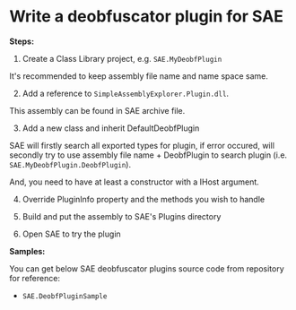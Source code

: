 # Write a deobfuscator plugin for SAE #

**Steps:**

1. Create a Class Library project, e.g. `SAE.MyDeobfPlugin`

It's recommended to keep assembly file name and name space same.

2. Add a reference to `SimpleAssemblyExplorer.Plugin.dll`.

This assembly can be found in SAE archive file.

3. Add a new class and inherit DefaultDeobfPlugin

SAE will firstly search all exported types for plugin, if error occured, will secondly try to use assembly file name + DeobfPlugin to search plugin (i.e. `SAE.MyDeobfPlugin.DeobfPlugin`).

And, you need to have at least a constructor with a IHost argument.

4. Override PluginInfo property and the methods you wish to handle

5. Build and put the assembly to SAE's Plugins directory

6. Open SAE to try the plugin

**Samples:**

You can get below SAE deobfuscator plugins source code from repository for reference:
  * `SAE.DeobfPluginSample`

